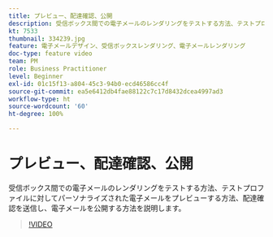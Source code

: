 ```yaml
---
title: プレビュー、配達確認、公開
description: 受信ボックス間での電子メールのレンダリングをテストする方法、テストプロファイルに対してパーソナライズされた電子メールをプレビューする方法、配達確認を送信し、電子メールを公開する方法を説明します。
kt: 7533
thumbnail: 334239.jpg
feature: 電子メールデザイン、受信ボックスレンダリング、電子メールレンダリング
doc-type: feature video
team: PM
role: Business Practitioner
level: Beginner
exl-id: 01c15f13-a804-45c3-94b0-ecd46586cc4f
source-git-commit: ea5e6412db4fae88122c7c17d8432dcea4997ad3
workflow-type: ht
source-wordcount: '60'
ht-degree: 100%

---
```


# プレビュー、配達確認、公開

受信ボックス間での電子メールのレンダリングをテストする方法、テストプロファイルに対してパーソナライズされた電子メールをプレビューする方法、配達確認を送信し、電子メールを公開する方法を説明します。

>[!VIDEO](https://video.tv.adobe.com/v/334239?quality=12)
